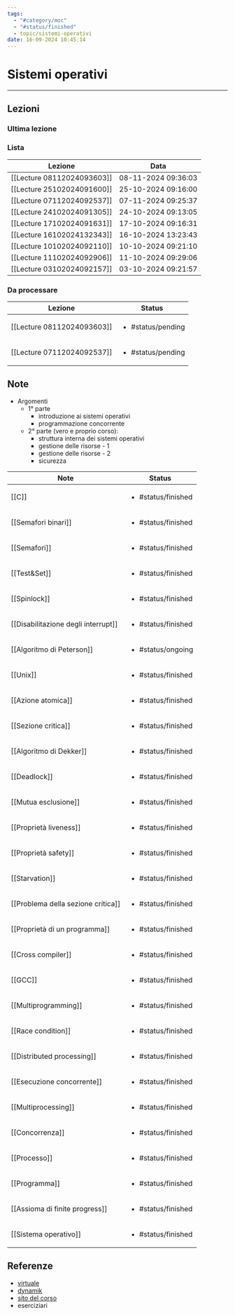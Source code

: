 ```yaml
---
tags:
  - "#category/moc"
  - "#status/finished"
  - topic/sistemi-operativi
date: 16-09-2024 10:45:14
---
```

# Sistemi operativi
---
## Lezioni
### Ultima lezione
<!-- QueryToSerialize: TABLE WITHOUT ID file.link AS Lezione, file.inlinks AS NoteFROM #category/lecture AND #topic/sistemi-operativi SORT file.ctime DESC LIMIT 1 -->

### Lista
<!-- QueryToSerialize: TABLE WITHOUT ID file.link AS Lezione, date AS Data FROM #category/lecture AND #topic/sistemi-operativi SORT file.ctime DESC -->
<!-- SerializedQuery: TABLE WITHOUT ID file.link AS Lezione, date AS Data FROM #category/lecture AND #topic/sistemi-operativi SORT file.ctime DESC -->

| Lezione                                                           | Data                |
| ----------------------------------------------------------------- | ------------------- |
| [[Lecture 08112024093603]] | 08-11-2024 09:36:03 |
| [[Lecture 25102024091600]] | 25-10-2024 09:16:00 |
| [[Lecture 07112024092537]] | 07-11-2024 09:25:37 |
| [[Lecture 24102024091305]] | 24-10-2024 09:13:05 |
| [[Lecture 17102024091631]] | 17-10-2024 09:16:31 |
| [[Lecture 16102024132343]] | 16-10-2024 13:23:43 |
| [[Lecture 10102024092110]] | 10-10-2024 09:21:10 |
| [[Lecture 11102024092906]] | 11-10-2024 09:29:06 |
| [[Lecture 03102024092157]] | 03-10-2024 09:21:57 |
<!-- SerializedQuery END -->

### Da processare
<!-- QueryToSerialize: TABLE WITHOUT ID file.link as Lezione, filter(file.tags, (t) => t="#status/pending" OR t="#status/ongoing") AS Status FROM #category/lecture AND #topic/sistemi-operativi AND (#status/pending OR #status/ongoing) SORT date DESC -->
<!-- SerializedQuery: TABLE WITHOUT ID file.link as Lezione, filter(file.tags, (t) => t="#status/pending" OR t="#status/ongoing") AS Status FROM #category/lecture AND #topic/sistemi-operativi AND (#status/pending OR #status/ongoing) SORT date DESC -->

| Lezione                                                           | Status                            |
| ----------------------------------------------------------------- | --------------------------------- |
| [[Lecture 08112024093603]] | <ul><li>#status/pending</li></ul> |
| [[Lecture 07112024092537]] | <ul><li>#status/pending</li></ul> |
<!-- SerializedQuery END -->

## Note
- Argomenti
	- 1° parte
		- introduzione ai sistemi operativi
		- programmazione concorrente
	- 2° parte (vero e proprio corso):
		- struttura interna dei sistemi operativi
		- gestione delle risorse - 1
		- gestione delle risorse - 2
		- sicurezza

<!-- QueryToSerialize: TABLE WITHOUT ID file.link AS Note, filter(file.tags, (t) => t="#status/pending" OR t="#status/ongoing" OR t="#status/finished") AS Status FROM #category/note AND #topic/sistemi-operativi SORT file.ctime DESC -->
<!-- SerializedQuery: TABLE WITHOUT ID file.link AS Note, filter(file.tags, (t) => t="#status/pending" OR t="#status/ongoing" OR t="#status/finished") AS Status FROM #category/note AND #topic/sistemi-operativi SORT file.ctime DESC -->

| Note                                                                             | Status                             |
| -------------------------------------------------------------------------------- | ---------------------------------- |
| [[C]]                                                             | <ul><li>#status/finished</li></ul> |
| [[Semafori binari]]                                 | <ul><li>#status/finished</li></ul> |
| [[Semafori]]                                               | <ul><li>#status/finished</li></ul> |
| [[Test&Set]]                                               | <ul><li>#status/finished</li></ul> |
| [[Spinlock]]                                               | <ul><li>#status/finished</li></ul> |
| [[Disabilitazione degli interrupt]] | <ul><li>#status/finished</li></ul> |
| [[Algoritmo di Peterson]]                     | <ul><li>#status/ongoing</li></ul>  |
| [[Unix]]                                                       | <ul><li>#status/finished</li></ul> |
| [[Azione atomica]]                                   | <ul><li>#status/finished</li></ul> |
| [[Sezione critica]]                                 | <ul><li>#status/finished</li></ul> |
| [[Algoritmo di Dekker]]                         | <ul><li>#status/finished</li></ul> |
| [[Deadlock]]                                               | <ul><li>#status/finished</li></ul> |
| [[Mutua esclusione]]                               | <ul><li>#status/finished</li></ul> |
| [[Proprietà liveness]]                           | <ul><li>#status/finished</li></ul> |
| [[Proprietà safety]]                               | <ul><li>#status/finished</li></ul> |
| [[Starvation]]                                           | <ul><li>#status/finished</li></ul> |
| [[Problema della sezione critica]]   | <ul><li>#status/finished</li></ul> |
| [[Proprietà di un programma]]             | <ul><li>#status/finished</li></ul> |
| [[Cross compiler]]                                   | <ul><li>#status/finished</li></ul> |
| [[GCC]]                                                         | <ul><li>#status/finished</li></ul> |
| [[Multiprogramming]]                               | <ul><li>#status/finished</li></ul> |
| [[Race condition]]                                   | <ul><li>#status/finished</li></ul> |
| [[Distributed processing]]                   | <ul><li>#status/finished</li></ul> |
| [[Esecuzione concorrente]]                   | <ul><li>#status/finished</li></ul> |
| [[Multiprocessing]]                                 | <ul><li>#status/finished</li></ul> |
| [[Concorrenza]]                                         | <ul><li>#status/finished</li></ul> |
| [[Processo]]                                               | <ul><li>#status/finished</li></ul> |
| [[Programma]]                                             | <ul><li>#status/finished</li></ul> |
| [[Assioma di finite progress]]           | <ul><li>#status/finished</li></ul> |
| [[Sistema operativo]]                             | <ul><li>#status/finished</li></ul> |
<!-- SerializedQuery END -->

## Referenze
- [virtuale]()
- [dynamik]()
- [sito del corso](https://www.cs.unibo.it/~renzo/so/)
- eserciziari